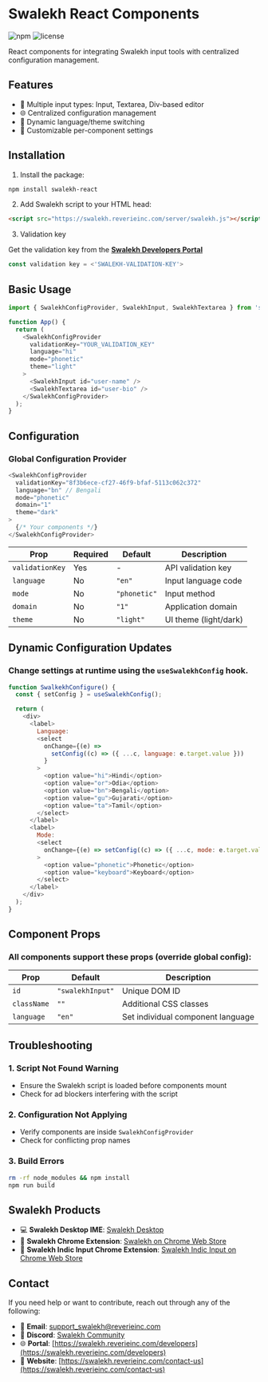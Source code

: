 # Swalekh React Components

![npm](https://img.shields.io/npm/v/swalekh-react)
![license](https://img.shields.io/npm/l/swalekh-react)

React components for integrating Swalekh input tools with centralized configuration management.

## Features

- 📝 Multiple input types: Input, Textarea, Div-based editor
- 🌐 Centralized configuration management
- 🔄 Dynamic language/theme switching
- 🔧 Customizable per-component settings
<!-- - 🛠️ TypeScript support -->

## Installation

1. Install the package:
```bash
npm install swalekh-react
```

2. Add Swalekh script to your HTML head:

```html
<script src="https://swalekh.reverieinc.com/server/swalekh.js"></script>
```

3. Validation key

Get the validation key from the **[Swalekh Developers Portal](https://swalekh.reverieinc.com/developers)**
```js
const validation key = <'SWALEKH-VALIDATION-KEY'>
```

## Basic Usage

```js
import { SwalekhConfigProvider, SwalekhInput, SwalekhTextarea } from 'swalekh-react';

function App() {
  return (
    <SwalekhConfigProvider
      validationKey="YOUR_VALIDATION_KEY"
      language="hi"
      mode="phonetic"
      theme="light"
    >
      <SwalekhInput id="user-name" />
      <SwalekhTextarea id="user-bio" />
    </SwalekhConfigProvider>
  );
}

```


## Configuration
### Global Configuration Provider
```js
<SwalekhConfigProvider
  validationKey="8f3b6ece-cf27-46f9-bfaf-5113c062c372"
  language="bn" // Bengali
  mode="phonetic"
  domain="1"
  theme="dark"
>
  {/* Your components */}
</SwalekhConfigProvider>

```


| Prop           | Required | Default     | Description                   |
|----------------|----------|-------------|-------------------------------|
| `validationKey`| Yes      | -           | API validation key            |
| `language`     | No       | `"en"`      | Input language code           |
| `mode`         | No       | `"phonetic"`| Input method                  |
| `domain`       | No       | `"1"`       | Application domain            |
| `theme`        | No       | `"light"`   | UI theme (light/dark)         |

## Dynamic Configuration Updates
### Change settings at runtime using the `useSwalekhConfig` hook.

```js
function SwalkekhConfigure() {
  const { setConfig } = useSwalekhConfig();

  return (
    <div>
      <label>
        Language:
        <select
          onChange={(e) =>
            setConfig((c) => ({ ...c, language: e.target.value }))
          }
        >
          <option value="hi">Hindi</option>
          <option value="or">Odia</option>
          <option value="bn">Bengali</option>
          <option value="gu">Gujarati</option>
          <option value="ta">Tamil</option>
        </select>
      </label>
      <label>
        Mode:
        <select
          onChange={(e) => setConfig((c) => ({ ...c, mode: e.target.value }))}
        >
          <option value="phonetic">Phonetic</option>
          <option value="keyboard">Keyboard</option>
        </select>
      </label>
    </div>
  );
}

```
## Component Props
### All components support these props (override global config):

| Prop           | Default            | Description                          |
|----------------|--------------------|--------------------------------------|
| `id`           | `"swalekhInput"`   | Unique DOM ID                        |
| `className`    | `""`               | Additional CSS classes               |
| `language`     | `"en"`     | Set individual component language    |


## Troubleshooting

### 1. Script Not Found Warning
- Ensure the Swalekh script is loaded before components mount  
- Check for ad blockers interfering with the script

### 2. Configuration Not Applying
- Verify components are inside `SwalekhConfigProvider`  
- Check for conflicting prop names

### 3. Build Errors
```bash
rm -rf node_modules && npm install
npm run build
```

## Swalekh Products

- 💻 **Swalekh Desktop IME**: [Swalekh Desktop](https://swalekh.reverieinc.com/download-windows)
- 🧩 **Swalekh Chrome Extension**: [Swalekh on Chrome Web Store](https://chromewebstore.google.com/detail/swalekh-multilingual-typi/emdhmomkapfjdfhihjhaagplmcigfkgi)
- 🧩 **Swalekh Indic Input Chrome Extension**: [Swalekh Indic Input on Chrome Web Store](https://chromewebstore.google.com/detail/swalekh-indic-input/kifdamfflkffdiiebhakadldiphcmegh)



## Contact

If you need help or want to contribute, reach out through any of the following:

- 📧 **Email**: [support_swalekh@reverieinc.com](mailto:support_swalekh@reverieinc.com)  
- 💬 **Discord**: [Swalekh Community](https://discord.com/invite/ba8TT9UYfu)  
- 🌐 **Portal**: [https://swalekh.reverieinc.com/developers](https://swalekh.reverieinc.com/developers)  
- 📩 **Website**: [https://swalekh.reverieinc.com/contact-us](https://swalekh.reverieinc.com/contact-us)  
